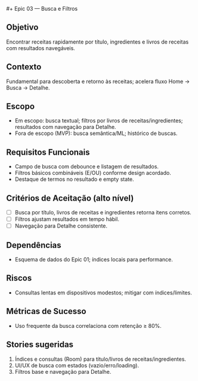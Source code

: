 #+ Epic 03 — Busca e Filtros

## Objetivo
Encontrar receitas rapidamente por título, ingredientes e livros de receitas com resultados navegáveis.

## Contexto
Fundamental para descoberta e retorno às receitas; acelera fluxo Home → Busca → Detalhe.

## Escopo
- Em escopo: busca textual; filtros por livros de receitas/ingredientes; resultados com navegação para Detalhe.
- Fora de escopo (MVP): busca semântica/ML; histórico de buscas.

## Requisitos Funcionais
- Campo de busca com debounce e listagem de resultados.
- Filtros básicos combináveis (E/OU) conforme design acordado.
- Destaque de termos no resultado e empty state.

## Critérios de Aceitação (alto nível)
- [ ] Busca por título, livros de receitas e ingredientes retorna itens corretos.
- [ ] Filtros ajustam resultados em tempo hábil.
- [ ] Navegação para Detalhe consistente.

## Dependências
- Esquema de dados do Epic 01; índices locais para performance.

## Riscos
- Consultas lentas em dispositivos modestos; mitigar com índices/limites.

## Métricas de Sucesso
- Uso frequente da busca correlaciona com retenção ≥ 80%.

## Stories sugeridas
1. Índices e consultas (Room) para título/livros de receitas/ingredientes.
2. UI/UX de busca com estados (vazio/erro/loading).
3. Filtros base e navegação para Detalhe.
